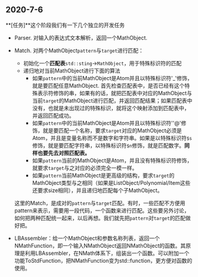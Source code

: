 ## 2020-7-6

**[任务]**这个阶段我们有一下几个独立的开发任务

* Parser. 对输入的表达式文本解析，返回一个MathObject.

* Match. 对两个MathObject`pattern`与`target`进行匹配：

  * 初始化一个**匹配表**`std::sting`->`MathObject`，用于特殊标识符的匹配
  * 递归地对当前MathObject进行下面的算法
    * 如果`pattern`中的当前MathObject是Atom并且以特殊标识符'_'修饰，就是要匹配任意MathObject. 首先检查匹配表中，是否已经有这个特殊表示符修饰的串，如果有的话，就把匹配表中对应的MathObject与当前`target`的MathObject进行匹配，并返回匹配结果；如果匹配表中没有，也就是未出现过的特殊标识，就将这个映射添加到匹配表中，并返回匹配成功。
    * 如果`pattern`中的当前MathObject是Atom并且以特殊标识符''@'修饰，就是要匹配一个名称，要求`target`对应的MathObject必须是Atom，并且是变量名称而不是数字和字符串。如果是以特殊标识符`$s`修饰，就是要匹配字符串，以特殊标识符`$n`修饰，就是匹配数字。**同样也要先去对照匹配表。**
    * 如果`pattern`当前的MathObject是Atom，并且没有特殊标识符修饰，就要求`target`与之对应的必须完全一模一样。
    * 如果`pattern`当前MathObject是更高级的结构，要求`target`的MathObject类型与之相同（如果是ListObject/Polynomial/Item这些还要求size相同），并且递归地匹配每个子MathObject。

  这里的Match，是成对的`pattern`与`target`匹配。有时，一些匹配不方便用pattern来表示，需要用一段代码，一个函数来进行匹配。这些要另外讨论，如何把两种匹配统一起来，以后再想。我们就先把`pattern`对`target`的匹配做好把。

* LBAssembler：给一个MathObject和参数名称列表，返回一个NMathFunction，即一个输入NMathObject返回NMathObject的函数。其原理是利用LBAssembler，在NMath体系下，组装出一个函数。可以附加一个功能ToStdFunction，把NMathFunction变为std::function，更方便对函数的使用。

